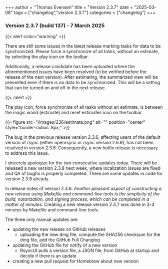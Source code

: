+++
author = "Thomas Evensen"
title = "Version 2.3.7"
date = "2025-03-08"
tags = ["changelog","version 2.3.7"]
categories = ["changelog"]
+++

### Version 2.3.7 (build 137) - 7 March 2025

{{< alert color="warning" >}}

There are still some issues in the latest release marking tasks for data to be synchronized. Please force a synchronize of all tasks, without an estimate, by selecting the play icon on the toolbar.

Additionally, a release candidate has been uploaded where the aforementioned issues have been resolved (to be verified before the release of the next version). After estimating, the summarized view will be presented even if there is no data to be synchronized. This will be a setting that can be turned on and off in the next release.

{{< /alert >}}

The play icon, force  synchronize of all tasks without an estimate, is between the magic wand (estimate) and reset estimates icon on the toolbar.

{{< figure src="/images/236/estimate.png" alt="" position="center" style="border-radius: 8px;" >}}


The bug in the previous release version 2.3.6, affecting users of the default version of rsync (either openrsync or rsync version 2.6.9), has not been resolved in version 2.3.6. Consequently, a new hotfix release is necessary to address this issue.

I sincerely apologize for the two consecutive updates today. There will be released a new version 2.3.8 next week, where localization issues are fixed and QA of bugfix is properly completed. There are some updates in code for version 2.3.8 already.



In release notes of version 2.3.6: *Another pleasant aspect of constructing a new release using Makefile and command-line tools is the simplicity of the build, notarization, and signing process, which can be completed in a matter of minutes.* Creating a new release version 2.3.7 was done in 3-4 minutes by Makefile and  command-line tools. 

The three only manual updates are:

- updating the new release on GitHub releases
    - uploading the new dmg file, compute the SHA256 checksum for the dmg file,  add the GitHub Full Changlog
- updating the GitHub file for notify of a new version
    - RsyncUI pulls a version file, a JSON file, from GitHub at startup and decide if there is an update
-  creating a new pull request for Homebrew about new version

